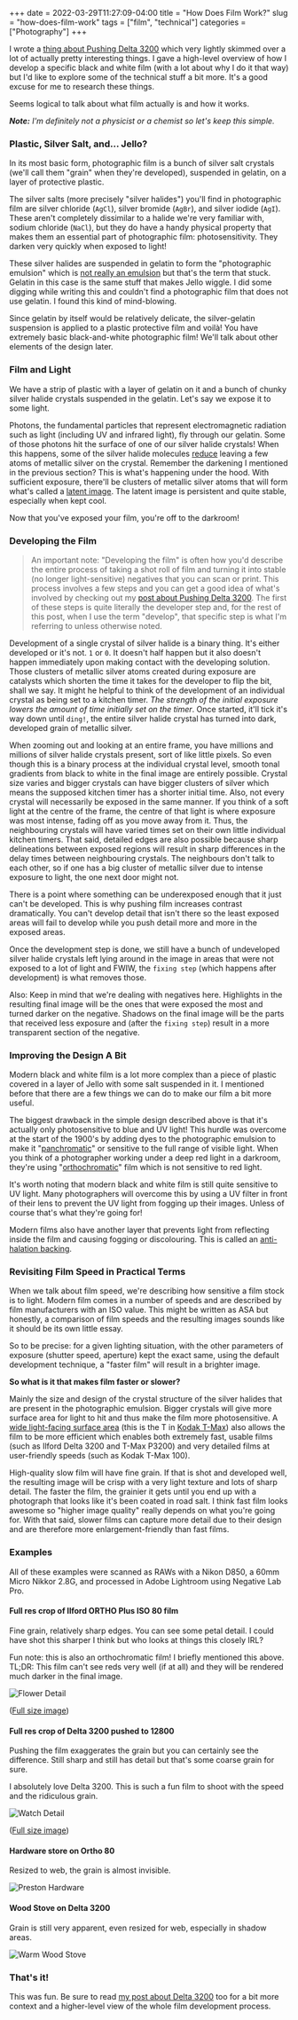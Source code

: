+++
date = 2022-03-29T11:27:09-04:00
title = "How Does Film Work?"
slug = "how-does-film-work"
tags = ["film", "technical"]
categories = ["Photography"]
+++

I wrote a [thing about Pushing Delta 3200](/posts/pushing-delta-3200/) which very lightly skimmed over a lot of actually pretty interesting things. I gave a high-level overview of how I develop a specific black and white film (with a lot about why I do it that way) but I'd like to explore some of the technical stuff a bit more. It's a good excuse for me to research these things.

Seems logical to talk about what film actually is and how it works.

_**Note:** I'm definitely not a physicist or a chemist so let's keep this simple._

### Plastic, Silver Salt, and... Jello?

In its most basic form, photographic film is a bunch of silver salt crystals (we'll call them "grain" when they're developed), suspended in gelatin, on a layer of protective plastic.

The silver salts (more precisely "silver halides") you'll find in photographic film are silver chloride (`AgCl`), silver bromide (`AgBr`), and silver iodide (`AgI`). These aren't completely dissimilar to a halide we're very familiar with, sodium chloride (`NaCl`), but they do have a handy physical property that makes them an essential part of photographic film: photosensitivity. They darken very quickly when exposed to light!

These silver halides are suspended in gelatin to form the "photographic emulsion" which is [not really an emulsion](https://en.wikipedia.org/wiki/Sol_(colloid)) but that's the term that stuck. Gelatin in this case is the same stuff that makes Jello wiggle. I did some digging while writing this and couldn't find a photographic film that does not use gelatin. I found this kind of mind-blowing.

Since gelatin by itself would be relatively delicate, the silver-gelatin suspension is applied to a plastic protective film and voilà! You have extremely basic black-and-white photographic film! We'll talk about other elements of the design later.

### Film and Light

We have a strip of plastic with a layer of gelatin on it and a bunch of chunky silver halide crystals suspended in the gelatin. Let's say we expose it to some light.

Photons, the fundamental particles that represent electromagnetic radiation such as light (including UV and infrared light), fly through our gelatin. Some of those photons hit the surface of one of our silver halide crystals! When this happens, some of the silver halide molecules [reduce](https://en.wikipedia.org/wiki/Organic_redox_reaction) leaving a few atoms of metallic silver on the crystal. Remember the darkening I mentioned in the previous section? This is what's happening under the hood. With sufficient exposure, there'll be clusters of metallic silver atoms that will form what's called a [latent image](https://en.wikipedia.org/wiki/Latent_image). The latent image is persistent and quite stable, especially when kept cool.

Now that you've exposed your film, you're off to the darkroom!

### Developing the Film

> An important note:
> "Developing the film" is often how you'd describe the entire process of taking a shot roll of film and turning it into stable (no longer light-sensitive) negatives that you can scan or print. This process involves a few steps and you can get a good idea of what's involved by checking out my [post about Pushing Delta 3200](/posts/pushing-delta-3200/).
> The first of these steps is quite literally the developer step and, for the rest of this post, when I use the term "develop", that specific step is what I'm referring to unless otherwise noted.

Development of a single crystal of silver halide is a binary thing. It's either developed or it's not. `1` or `0`. It doesn't half happen but it also doesn't happen immediately upon making contact with the developing solution. Those clusters of metallic silver atoms created during exposure are catalysts which shorten the time it takes for the developer to flip the bit, shall we say. It might he helpful to think of the development of an individual crystal as being set to a kitchen timer. _The strength of the initial exposure lowers the amount of time initially set on the timer_. Once started, it'll tick it's way down until `ding!`, the entire silver halide crystal has turned into dark, developed grain of metallic silver.

When zooming out and looking at an entire frame, you have millions and millions of silver halide crystals present, sort of like little pixels. So even though this is a binary process at the individual crystal level, smooth tonal gradients from black to white in the final image are entirely possible. Crystal size varies and bigger crystals can have bigger clusters of silver which means the supposed kitchen timer has a shorter initial time. Also, not every crystal will necessarily be exposed in the same manner. If you think of a soft light at the centre of the frame, the centre of that light is where exposure was most intense, fading off as you move away from it. Thus, the neighbouring crystals will have varied times set on their own little individual kitchen timers. That said, detailed edges are also possible because sharp delineations between exposed regions will result in sharp differences in the delay times between neighbouring crystals. The neighbours don't talk to each other, so if one has a big cluster of metallic silver due to intense exposure to light, the one next door might not.

There is a point where something can be underexposed enough that it just can't be developed. This is why pushing film increases contrast dramatically. You can't develop detail that isn't there so the least exposed areas will fail to develop while you push detail more and more in the exposed areas.

Once the development step is done, we still have a bunch of undeveloped silver halide crystals left lying around in the image in areas that were not exposed to a lot of light and FWIW, the `fixing step` (which happens after development) is what removes those.

Also: Keep in mind that we're dealing with negatives here. Highlights in the resulting final image will be the ones that were exposed the most and turned darker on the negative. Shadows on the final image will be the parts that received less exposure and (after the `fixing step`) result in a more transparent section of the negative.

### Improving the Design A Bit

Modern black and white film is a lot more complex than a piece of plastic covered in a layer of Jello with some salt suspended in it. I mentioned before that there are a few things we can do to make our film a bit more useful.

The biggest drawback in the simple design described above is that it's actually only photosensitive to blue and UV light! This hurdle was overcome at the start of the 1900's by adding dyes to the photographic emulsion to make it "[panchromatic](https://en.wikipedia.org/wiki/Panchromatic_film)" or sensitive to the full range of visible light. When you think of a photographer working under a deep red light in a darkroom, they're using "[orthochromatic](https://en.wikipedia.org/wiki/Orthochromasia)" film which is not sensitive to red light.

It's worth noting that modern black and white film is still quite sensitive to UV light. Many photographers will overcome this by using a UV filter in front of their lens to prevent the UV light from fogging up their images. Unless of course that's what they're going for!

Modern films also have another layer that prevents light from reflecting inside the film and causing fogging or discolouring. This is called an [anti-halation backing](https://en.wikipedia.org/wiki/Anti-halation_backing).

### Revisiting Film Speed in Practical Terms

When we talk about film speed, we're describing how sensitive a film stock is to light. Modern film comes in a number of speeds and are described by film manufacturers with an ISO value. This might be written as ASA but honestly, a comparison of film speeds and the resulting images sounds like it should be its own little essay.

So to be precise: for a given lighting situation, with the other parameters of exposure (shutter speed, aperture) kept the exact same, using the default development technique, a "faster film" will result in a brighter image.

**So what is it that makes film faster or slower?**

Mainly the size and design of the crystal structure of the silver halides that are present in the photographic emulsion. Bigger crystals will give more surface area for light to hit and thus make the film more photosensitive. A [wide light-facing surface area](https://en.wikipedia.org/wiki/Tabular-grain_film) (this is the T in [Kodak T-Max](https://en.wikipedia.org/wiki/Kodak_T-MAX)) also allows the film to be more efficient which enables both extremely fast, usable films (such as Ilford Delta 3200 and T-Max P3200) and very detailed films at user-friendly speeds (such as Kodak T-Max 100).

High-quality slow film will have fine grain. If that is shot and developed well, the resulting image will be crisp with a very light texture and lots of sharp detail. The faster the film, the grainier it gets until you end up with a photograph that looks like it's been coated in road salt. I think fast film looks awesome so "higher image quality" really depends on what you're going for. With that said, slower films can capture more detail due to their design and are therefore more enlargement-friendly than fast films.

### Examples

All of these examples were scanned as RAWs with a Nikon D850, a 60mm Micro Nikkor 2.8G, and processed in Adobe Lightroom using Negative Lab Pro.

#### Full res crop of Ilford ORTHO Plus ISO 80 film

Fine grain, relatively sharp edges. You can see some petal detail. I could have shot this sharper I think but who looks at things this closely IRL?

Fun note: this is also an orthochromatic film! I briefly mentioned this above. TL;DR: This film can't see reds very well (if at all) and they will be rendered much darker in the final image.

![Flower Detail](/images/ortho-80-flower-detail.jpg)

([Full size image](https://flic.kr/p/2nbsZCt))

#### Full res crop of Delta 3200 pushed to 12800

Pushing the film exaggerates the grain but you can certainly see the difference. Still sharp and still has detail but that's some coarse grain for sure.

I absolutely love Delta 3200. This is such a fun film to shoot with the speed and the ridiculous grain.

![Watch Detail](/images/delta-3200-watch-detail.jpg)

([Full size image](https://flic.kr/p/2n47uVR))

#### Hardware store on Ortho 80

Resized to web, the grain is almost invisible.

![Preston Hardware](/images/preston.jpg)

#### Wood Stove on Delta 3200

Grain is still very apparent, even resized for web, especially in shadow areas.

![Warm Wood Stove](/images/woodstove.jpg)

### That's it!

This was fun. Be sure to read [my post about Delta 3200](/posts/pushing-delta-3200/) too for a bit more context and a higher-level view of the whole film development process.
